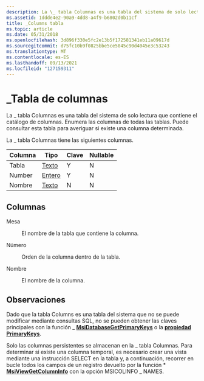 ```yaml
---
description: La \_ tabla Columnas es una tabla del sistema de solo lectura que contiene el catálogo de columnas. Enumera las columnas de todas las tablas. Puede consultar esta tabla para averiguar si existe una columna determinada.
ms.assetid: 1ddde4e2-90a9-4dd8-a4f9-b6802d0b11cf
title: _Columns tabla
ms.topic: article
ms.date: 05/31/2018
ms.openlocfilehash: 3d896f330e5fc2e13b5f172581341eb11a09617d
ms.sourcegitcommit: d75fc10b9f0825bbe5ce5045c90d4045e3c53243
ms.translationtype: MT
ms.contentlocale: es-ES
ms.lasthandoff: 09/13/2021
ms.locfileid: "127159311"
---
```

# <a name="_columns-table"></a>\_Tabla de columnas

La \_ tabla Columnas es una tabla del sistema de solo lectura que contiene el catálogo de columnas. Enumera las columnas de todas las tablas. Puede consultar esta tabla para averiguar si existe una columna determinada.

La \_ tabla Columnas tiene las siguientes columnas.



| Columna | Tipo                   | Clave | Nullable |
|--------|------------------------|-----|----------|
| Tabla  | [Texto](text.md)       | Y   | N        |
| Number | [Entero](integer.md) | Y   | N        |
| Nombre   | [Texto](text.md)       | N   | N        |



 

## <a name="columns"></a>Columnas

<dl> <dt>

<span id="Table"></span><span id="table"></span><span id="TABLE"></span>Mesa
</dt> <dd>

El nombre de la tabla que contiene la columna.

</dd> <dt>

<span id="Number"></span><span id="number"></span><span id="NUMBER"></span>Número
</dt> <dd>

Orden de la columna dentro de la tabla.

</dd> <dt>

<span id="Name"></span><span id="name"></span><span id="NAME"></span>Nombre
</dt> <dd>

El nombre de la columna.

</dd> </dl>

## <a name="remarks"></a>Observaciones

Dado que la tabla Columns es una tabla del sistema que no se puede modificar mediante consultas SQL, no se pueden obtener las claves principales con la función \_ [**MsiDatabaseGetPrimaryKeys**](/windows/desktop/api/Msiquery/nf-msiquery-msidatabasegetprimarykeysa) o la [**propiedad PrimaryKeys**](database-primarykeys.md).

Solo las columnas persistentes se almacenan en la \_ tabla Columnas. Para determinar si existe una columna temporal, es necesario crear una vista mediante una instrucción SELECT en la tabla y, a continuación, recorrer en bucle todos los campos de un registro devuelto por la función \* [**MsiViewGetColumnInfo**](/windows/desktop/api/Msiquery/nf-msiquery-msiviewgetcolumninfo) con la opción MSICOLINFO \_ NAMES.

 

 



